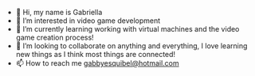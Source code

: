 - 👋 Hi, my name is Gabriella
- 👀 I’m interested in video game development
- 🌱 I’m currently learning working with virtual machines and the video game creation process!
- 💞️ I’m looking to collaborate on anything and everything, I love learning new things as I think most things are connected!
- 📫 How to reach me gabbyesquibel@hotmail.com

<!---
Gabsesq/Gabsesq is a ✨ special ✨ repository because its `README.md` (this file) appears on your GitHub profile.
You can click the Preview link to take a look at your changes.
--->
